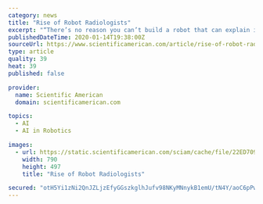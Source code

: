 ```yaml
---
category: news
title: "Rise of Robot Radiologists"
excerpt: "“There’s no reason you can’t build a robot that can explain itself,” she insists ... will change drastically over the coming years as a result of artificial-intelligence algorithms. “AI won’t replace radiologists, but radiologists who use AI will replace radiologists who don’t,” says Curtis Langlotz, a radiologist at Stanford."
publishedDateTime: 2020-01-14T19:38:00Z
sourceUrl: https://www.scientificamerican.com/article/rise-of-robot-radiologists/
type: article
quality: 39
heat: 39
published: false

provider:
  name: Scientific American
  domain: scientificamerican.com

topics:
  - AI
  - AI in Robotics

images:
  - url: https://static.scientificamerican.com/sciam/cache/file/22ED7090-6E50-4EB1-B3C0CA233BAD2720.jpg
    width: 790
    height: 497
    title: "Rise of Robot Radiologists"

secured: "otH5Yi1zNi2QnJZLjzEfyGGszkglhJufv98NKyMNnykB1emU/tN4Y/aoC6pPwG3UZ1ngM0G8eTi1QFDiPA/zuKOo/nQSt6w9IvBGjwVtNeunuzhiuQDojK+AIabbXhwJni6+ZFqmIEMMLmvtB6qfeonUBxkTkIPRuwNDJpHw698t/2jODb+53zbQ29fR8B66kgSvDcXiGpRY7waOJ/9kNTukJUwxWL7SAwTNUdx5LMuP6pAfhls/6bSzSfmJOSjgJBYfFqFu7vXsblXCLeRR2QjKr0XTYXf3XlTvh7/RhMc=;WkaCt9ruARdHzeOAwCp0OA=="
---
```


